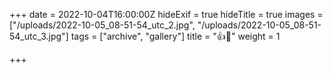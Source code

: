 +++
date = 2022-10-04T16:00:00Z
hideExif = true
hideTitle = true
images = ["/uploads/2022-10-05_08-51-54_utc_2.jpg", "/uploads/2022-10-05_08-51-54_utc_3.jpg"]
tags = ["archive", "gallery"]
title = "👍🖤"
weight = 1

+++
